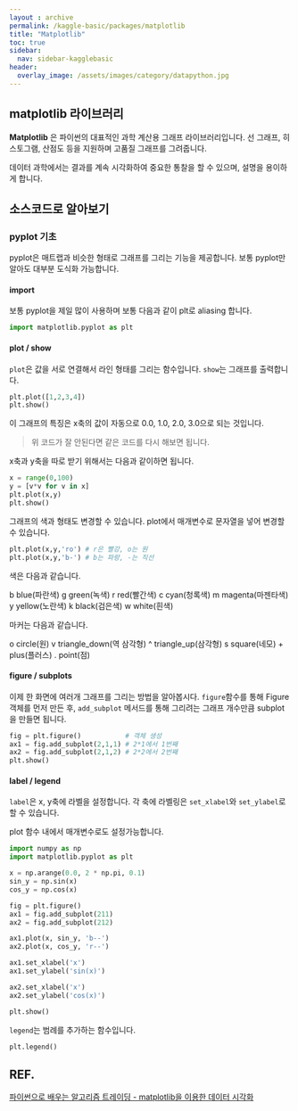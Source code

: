 ```yaml
---
layout : archive
permalink: /kaggle-basic/packages/matplotlib
title: "Matplotlib"
toc: true
sidebar:
  nav: sidebar-kagglebasic
header:
  overlay_image: /assets/images/category/datapython.jpg
---
```


## matplotlib 라이브러리

**Matplotlib** 은 파이썬의 대표적인 과학 계산용 그래프 라이브러리입니다.
선 그래프, 히스토그램, 산점도 등을 지원하며 고품질 그래프를 그려줍니다.

데이터 과학에서는 결과를 계속 시각화하여 중요한 통찰을 할 수 있으며, 설명을 용이하게 합니다.

## 소스코드로 알아보기

### pyplot 기초

pyplot은 매트랩과 비슷한 형태로 그래프를 그리는 기능을 제공합니다. 보통 pyplot만 알아도 대부분 도식화 가능합니다.

#### import

보통 pyplot을 제일 많이 사용하며 보통 다음과 같이 plt로 aliasing 합니다.

``` python
import matplotlib.pyplot as plt
```

#### plot / show

`plot`은 값을 서로 연결해서 라인 형태를 그리는 함수입니다.
`show`는 그래프를 출력합니다.

``` python
plt.plot([1,2,3,4])
plt.show()
```

이 그래프의 특징은 x축의 값이 자동으로 0.0, 1.0, 2.0, 3.0으로 되는 것입니다.

> 위 코드가 잘 안된다면 같은 코드를 다시 해보면 됩니다.

x축과 y축을 따로 받기 위해서는 다음과 같이하면 됩니다.

``` python
x = range(0,100)
y = [v*v for v in x]
plt.plot(x,y)
plt.show()
```

그래프의 색과 형태도 변경할 수 있습니다.
plot에서 매개변수로 문자열을 넣어 변경할 수 있습니다.

``` python
plt.plot(x,y,'ro') # r은 빨강, o는 원
plt.plot(x,y,'b-') # b는 파랑, -는 직선
```
색은 다음과 같습니다.

b	blue(파란색)
g	green(녹색)
r	red(빨간색)
c	cyan(청록색)
m	magenta(마젠타색)
y	yellow(노란색)
k	black(검은색)
w	white(흰색)

마커는 다음과 같습니다.

o	circle(원)
v	triangle_down(역 삼각형)
^	triangle_up(삼각형)
s	square(네모)
\+	plus(플러스)
.	point(점)

#### figure / subplots

이제 한 화면에 여러개 그래프를 그리는 방법을 알아봅시다.
`figure`함수를 통해 Figure 객체를 먼저 만든 후, `add_subplot` 메서드를 통해 그리려는 그래프 개수만큼 subplot을 만들면 됩니다.

``` python
fig = plt.figure()           # 객체 생성
ax1 = fig.add_subplot(2,1,1) # 2*1에서 1번째
ax2 = fig.add_subplot(2,1,2) # 2*2에서 2번째
plt.show()
```

#### label / legend

`label`은 x, y축에 라벨을 설정합니다.
각 축에 라벨링은 `set_xlabel`와 `set_ylabel`로 할 수 있습니다.

plot 함수 내에서 매개변수로도 설정가능합니다.

``` python
import numpy as np
import matplotlib.pyplot as plt

x = np.arange(0.0, 2 * np.pi, 0.1)
sin_y = np.sin(x)
cos_y = np.cos(x)

fig = plt.figure()
ax1 = fig.add_subplot(211)
ax2 = fig.add_subplot(212)

ax1.plot(x, sin_y, 'b--')
ax2.plot(x, cos_y, 'r--')

ax1.set_xlabel('x')
ax1.set_ylabel('sin(x)')

ax2.set_xlabel('x')
ax2.set_ylabel('cos(x)')

plt.show()
```

`legend`는 범례를 추가하는 함수입니다.

``` python
plt.legend()
```

## REF.

[파이썬으로 배우는 알고리즘 트레이딩 - matplotlib을 이용한 데이터 시각화](https://wikidocs.net/2875)
